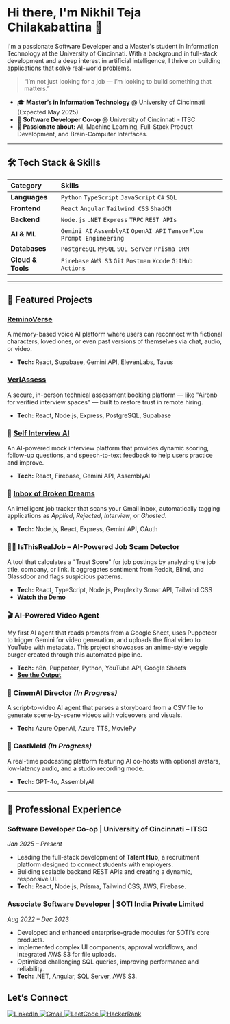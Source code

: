 
# Hi there, I'm Nikhil Teja Chilakabattina 👋

I'm a passionate Software Developer and a Master's student in Information Technology at the University of Cincinnati. With a background in full-stack development and a deep interest in artificial intelligence, I thrive on building applications that solve real-world problems.

> “I’m not just looking for a job — I’m looking to build something that matters.”

  - 🎓 **Master’s in Information Technology** @ University of Cincinnati (Expected May 2025)
  - 💼 **Software Developer Co-op** @ University of Cincinnati - ITSC
  - 🚀 **Passionate about:** AI, Machine Learning, Full-Stack Product Development, and Brain-Computer Interfaces.

-----

## 🛠️ Tech Stack & Skills

| Category | Skills |
| :--- | :--- |
| **Languages** | `Python` `TypeScript` `JavaScript` `C#` `SQL` |
| **Frontend** | `React` `Angular` `Tailwind CSS` `ShadCN` |
| **Backend** | `Node.js` `.NET` `Express` `TRPC` `REST APIs` |
| **AI & ML** | `Gemini AI` `AssemblyAI` `OpenAI API` `TensorFlow` `Prompt Engineering` |
| **Databases** | `PostgreSQL` `MySQL` `SQL Server` `Prisma ORM` |
| **Cloud & Tools**| `Firebase` `AWS S3` `Git` `Postman` `Xcode` `GitHub Actions` |

-----

## 🚀 Featured Projects

### [ReminoVerse](https://reminoverse.org/)
A memory-based voice AI platform where users can reconnect with fictional characters, loved ones, or even past versions of themselves via chat, audio, or video.

 - **Tech:** React, Supabase, Gemini API, ElevenLabs, Tavus

### [VeriAssess](https://veriassess.org/)
A secure, in-person technical assessment booking platform — like "Airbnb for verified interview spaces" — built to restore trust in remote hiring.

 - **Tech:**  React, Node.js, Express, PostgreSQL, Supabase



### 🔹 [Self Interview AI](https://self-interview-41520.web.app/)

An AI-powered mock interview platform that provides dynamic scoring, follow-up questions, and speech-to-text feedback to help users practice and improve.

  - **Tech:** React, Firebase, Gemini API, AssemblyAI

### 🔹 [Inbox of Broken Dreams](https://ibd-autorejector.web.app/)

An intelligent job tracker that scans your Gmail inbox, automatically tagging applications as *Applied*, *Rejected*, *Interview*, or *Ghosted*.

  - **Tech:** Node.js, React, Express, Gemini API, OAuth

### 🕵️‍♂️ IsThisRealJob – AI-Powered Job Scam Detector

A tool that calculates a "Trust Score" for job postings by analyzing the job title, company, or link. It aggregates sentiment from Reddit, Blind, and Glassdoor and flags suspicious patterns.

  - **Tech:** React, TypeScript, Node.js, Perplexity Sonar API, Tailwind CSS
  - **[Watch the Demo](https://youtu.be/e6PmvEEZWjg?si=G72pVT5etz4A4sLE)**

### 🎬 AI-Powered Video Agent

My first AI agent that reads prompts from a Google Sheet, uses Puppeteer to trigger Gemini for video generation, and uploads the final video to YouTube with metadata. This project showcases an anime-style veggie burger created through this automated pipeline.

  - **Tech:** n8n, Puppeteer, Python, YouTube API, Google Sheets
  - **[See the Output](https://www.youtube.com/watch?v=higMr-IcuYk)**

### 🔹 CinemAI Director *(In Progress)*

A script-to-video AI agent that parses a storyboard from a CSV file to generate scene-by-scene videos with voiceovers and visuals.

  - **Tech:** Azure OpenAI, Azure TTS, MoviePy

### 🔹 CastMeld *(In Progress)*

A real-time podcasting platform featuring AI co-hosts with optional avatars, low-latency audio, and a studio recording mode.

  - **Tech:** GPT-4o, AssemblyAI

-----

## 💼 Professional Experience

### **Software Developer Co-op** | University of Cincinnati – ITSC

*Jan 2025 – Present*

  - Leading the full-stack development of **Talent Hub**, a recruitment platform designed to connect students with employers.
  - Building scalable backend REST APIs and creating a dynamic, responsive UI.
  - **Tech:** React, Node.js, Prisma, Tailwind CSS, AWS, Firebase.

### **Associate Software Developer** | SOTI India Private Limited

*Aug 2022 – Dec 2023*

  - Developed and enhanced enterprise-grade modules for SOTI's core products.
  - Implemented complex UI components, approval workflows, and integrated AWS S3 for file uploads.
  - Optimized challenging SQL queries, improving performance and reliability.
  - **Tech:** .NET, Angular, SQL Server, AWS S3.
## Let’s Connect

<p align="left">
  <a href="https://www.linkedin.com/in/nikhiltejachilakabattina" target="_blank">
    <img src="https://img.shields.io/badge/LinkedIn-0077B5?style=for-the-badge&logo=linkedin&logoColor=white" alt="LinkedIn"/>
  </a>
  <a href="mailto:nikhil.chilakabattina@gmail.com">
    <img src="https://img.shields.io/badge/Gmail-D14836?style=for-the-badge&logo=gmail&logoColor=white" alt="Gmail"/>
  </a>
  <a href="https://leetcode.com/u/chnt0002/">
    <img src="https://img.shields.io/badge/-LeetCode-FFA116?style=for-the-badge&logo=LeetCode&logoColor=black" alt="LeetCode"/>
  </a>
  <a href="https://www.hackerrank.com/profile/chnt0002">
    <img src="https://img.shields.io/badge/-HackerRank-2EC866?style=for-the-badge&logo=HackerRank&logoColor=white" alt="HackerRank"/>
  </a>
</p>
